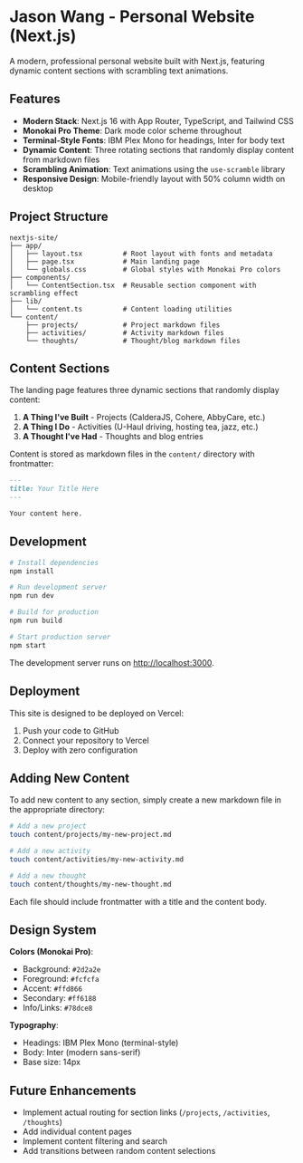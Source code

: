 # Jason Wang - Personal Website (Next.js)

A modern, professional personal website built with Next.js, featuring dynamic content sections with scrambling text animations.

## Features

- **Modern Stack**: Next.js 16 with App Router, TypeScript, and Tailwind CSS
- **Monokai Pro Theme**: Dark mode color scheme throughout
- **Terminal-Style Fonts**: IBM Plex Mono for headings, Inter for body text
- **Dynamic Content**: Three rotating sections that randomly display content from markdown files
- **Scrambling Animation**: Text animations using the `use-scramble` library
- **Responsive Design**: Mobile-friendly layout with 50% column width on desktop

## Project Structure

```
nextjs-site/
├── app/
│   ├── layout.tsx          # Root layout with fonts and metadata
│   ├── page.tsx            # Main landing page
│   └── globals.css         # Global styles with Monokai Pro colors
├── components/
│   └── ContentSection.tsx  # Reusable section component with scrambling effect
├── lib/
│   └── content.ts          # Content loading utilities
└── content/
    ├── projects/           # Project markdown files
    ├── activities/         # Activity markdown files
    └── thoughts/           # Thought/blog markdown files
```

## Content Sections

The landing page features three dynamic sections that randomly display content:

1. **A Thing I've Built** - Projects (CalderaJS, Cohere, AbbyCare, etc.)
2. **A Thing I Do** - Activities (U-Haul driving, hosting tea, jazz, etc.)
3. **A Thought I've Had** - Thoughts and blog entries

Content is stored as markdown files in the `content/` directory with frontmatter:

```markdown
---
title: Your Title Here
---

Your content here.
```

## Development

```bash
# Install dependencies
npm install

# Run development server
npm run dev

# Build for production
npm run build

# Start production server
npm start
```

The development server runs on [http://localhost:3000](http://localhost:3000).

## Deployment

This site is designed to be deployed on Vercel:

1. Push your code to GitHub
2. Connect your repository to Vercel
3. Deploy with zero configuration

## Adding New Content

To add new content to any section, simply create a new markdown file in the appropriate directory:

```bash
# Add a new project
touch content/projects/my-new-project.md

# Add a new activity
touch content/activities/my-new-activity.md

# Add a new thought
touch content/thoughts/my-new-thought.md
```

Each file should include frontmatter with a title and the content body.

## Design System

**Colors (Monokai Pro)**:

- Background: `#2d2a2e`
- Foreground: `#fcfcfa`
- Accent: `#ffd866`
- Secondary: `#ff6188`
- Info/Links: `#78dce8`

**Typography**:

- Headings: IBM Plex Mono (terminal-style)
- Body: Inter (modern sans-serif)
- Base size: 14px

## Future Enhancements

- Implement actual routing for section links (`/projects`, `/activities`, `/thoughts`)
- Add individual content pages
- Implement content filtering and search
- Add transitions between random content selections
